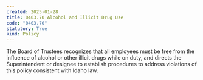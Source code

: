```yaml
---
created: 2025-01-28
title: 0403.70 Alcohol and Illicit Drug Use
code: "0403.70"
statutory: True
kind: Policy
---
```


The Board of Trustees recognizes that all employees must be free from the influence of alcohol or other illicit drugs while on duty, and directs the Superintendent or designee to establish procedures to address violations of this policy consistent with Idaho law.

